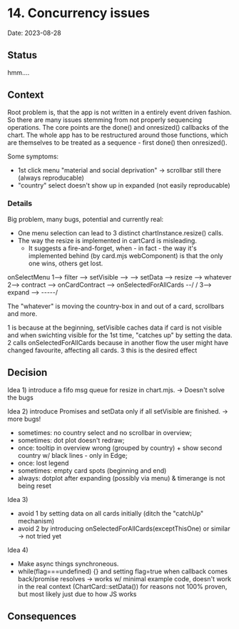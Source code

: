 # 14. Concurrency issues

Date: 2023-08-28

## Status

hmm....

## Context

Root problem is, that the app is not written in a entirely event driven fashion.
So there are many issues stemming from not properly sequencing operations.
The core points are the done() and onresized() callbacks of the chart.
The whole app has to be restructured around those functions, which are themselves to be treated as a sequence - first done() then onresized().

Some symptoms:

- 1st click menu "material and social deprivation" -> scrollbar still there (always reproducable)
- "country" select doesn't show up in expanded (not easily reproducable)

### Details

Big problem, many bugs, potential and currently real:

- One menu selection can lead to 3 distinct chartInstance.resize() calls.
- The way the resize is implemented in cartCard is misleading.
    - It suggests a fire-and-forget, when - in fact - the way it's implemented behind (by card.mjs webComponent) is that the only one wins, others get lost.


onSelectMenu 1--> filter --> setVisible -->                                --> setData --> resize --> whatever
             2--> contract --> onCardContract --> onSelectedForAllCards --/           /
             3--> expand -->                                                    -----/

The "whatever" is moving the country-box in and out of a card, scrollbars and more.

1 is because at the beginning, setVisible caches data if card is not visible and when swichting visible for the 1st time, "catches up" by setting the data.
2 calls onSelectedForAllCards because in another flow the user might have changed favourite, affecting all cards.
3 this is the desired effect

## Decision

Idea 1)
introduce a fifo msg queue for resize in chart.mjs.
-> Doesn't solve the bugs

Idea 2)
introduce Promises and setData only if all setVisible are finished.
-> more bugs!
  - sometimes: no country select and no scrollbar in overview; 
  - sometimes: dot plot doesn't redraw; 
  - once: tooltip in overview wrong (grouped by country) + show second country w/ black lines - only in Edge; 
  - once: lost legend
  - sometimes: empty card spots (beginning and end)
  - always: dotplot after expanding (possibly via menu) & timerange is not being reset

Idea 3)
- avoid 1 by setting data on all cards initially (ditch the "catchUp" mechanism)
- avoid 2 by introducing onSelectedForAllCards(exceptThisOne) or similar
-> not tried yet

Idea 4)
- Make async things synchroneous.
- while(flag===undefined) {} and setting flag=true when callback comes back/promise resolves
-> works w/ minimal example code, doesn't work in the real context (ChartCard::setData()) for reasons not 100% proven, but most likely just due to how JS works


## Consequences
